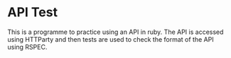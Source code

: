 # API Test

This is a programme to practice using an API in ruby. The API is accessed using HTTParty and then tests are used to check the format of the API using RSPEC.
